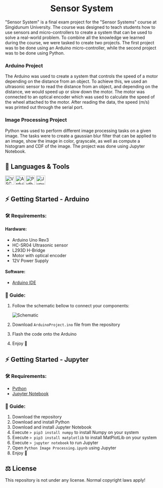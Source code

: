 <h1 align="center">Sensor System</h1>

"Sensor System" is a final exam project for the "Sensor Systems" course at Singidunum University. The course was designed to teach students how to use sensors and micro-controllers to create a system that can be used to solve a real-world problem. To combine all the knowledge we learned during the course, we were tasked to create two projects. The first project was to be done using an Arduino micro-controller, while the second project was to be done using Python.

### Arduino Project

The Arduino was used to create a system that controls the speed of a motor depending on the distance from an object. To achieve this, we used an ultrasonic sensor to read the distance from an object, and depending on the distance, we would speed up or slow down the motor. The motor was connected to an optical encoder which was used to calculate the speed of the wheel attached to the motor. After reading the data, the speed (m/s) was printed out through the serial port.

### Image Processing Project

Python was used to perform different image processing tasks on a given image. The tasks were to create a gaussian blur filter that can be applied to an image, show the image in color, grayscale, as well as compute a histogram and CDF of the image. The project was done using Jupyter Notebook.

## 🧰 Languages & Tools

<a href="https://code.visualstudio.com/"><img src="https://cdn.jsdelivr.net/gh/devicons/devicon/icons/vscode/vscode-original.svg" width="30px" alt="VSCode" title="Visual Studio Code"></a>
<a href="https://www.arduino.cc/"><img src="https://cdn.jsdelivr.net/gh/devicons/devicon/icons/arduino/arduino-original.svg" width="30px" alt="Arduino" title="Arduino"></a>
<a href="https://www.python.org/"><img src="https://cdn.jsdelivr.net/gh/devicons/devicon/icons/python/python-original.svg" width="30px" alt="Python" title="Python Programming Language"></a>
<a href="https://jupyter.org/"><img src="https://cdn.jsdelivr.net/gh/devicons/devicon/icons/jupyter/jupyter-original.svg" width="30px" alt="Jupyter Notebook" title="Jupyter Notebook"></a>

## ⚡ Getting Started - Arduino

### 🛠 Requirements:

#### Hardware:

- Arduino Uno Rev3
- HC-SR04 Ultrasonic sensor
- L293D H-Bridge
- Motor with optical encoder
- 12V Power Supply

#### Software:

- [Arduino IDE](https://www.arduino.cc/en/software/)

### 📖 Guide:

1. Follow the schematic bellow to connect your components:

    ![Schematic](.github/images/schematic.svg "Schematic")
2. Download ```ArduinoProject.ino``` file from the repository
3. Flash the code onto the Arduino
4. Enjoy 🙂

## ⚡ Getting Started - Jupyter

### 🛠 Requirements:

- [Python](https://www.python.org/downloads/)
- [Jupyter Notebook](https://jupyter.org/install)

### 📖 Guide:

1. Download the repository
2. Download and install Python
3. Download and install Jupyter Notebook
4. Execute ```> pip3 install numpy``` to install Numpy on your system
5. Execute ```> pip3 install matplotlib``` to install MatPlotLib on your system
6. Execute ```> jupyter notebook``` to run Jupyter
7. Open ```Python Image Processing.ipynb``` using Jupyter
8. Enjoy 🙂

## ⚖ License
This repository is not under any license. Normal copyright laws apply!